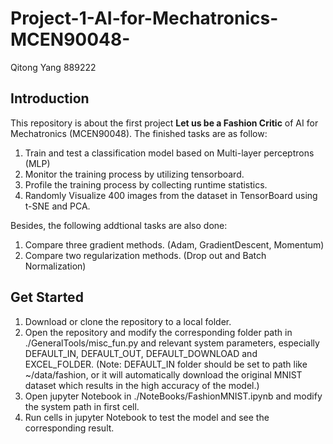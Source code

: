 # Project-1-AI-for-Mechatronics-MCEN90048-
Qitong Yang 889222
## Introduction
This repository is about the first project **Let us be a Fashion Critic** of AI for Mechatronics (MCEN90048).
The finished tasks are as follow:
1. Train and test a classification model based on Multi-layer perceptrons (MLP)
2. Monitor the training process by utilizing tensorboard.
3. Profile the training process by collecting runtime statistics.
4. Randomly Visualize 400 images from the dataset in TensorBoard using t-SNE and PCA.

Besides, the following addtional tasks are also done:
1. Compare three gradient methods. (Adam, GradientDescent, Momentum)
2. Compare two regularization methods. (Drop out and Batch Normalization)

## Get Started
1. Download or clone the repository to a local folder.
2. Open the repository and modify the corresponding folder path in ./GeneralTools/misc_fun.py and relevant system parameters,
especially DEFAULT_IN, DEFAULT_OUT, DEFAULT_DOWNLOAD and EXCEL_FOLDER.
(Note: DEFAULT_IN folder should be set to path like ~/data/fashion, or it will automatically download the original MNIST dataset 
which results in the high accuracy of the model.)
3. Open jupyter Notebook in ./NoteBooks/FashionMNIST.ipynb and modify the system path in first cell.
4. Run cells in jupyter Notebook to test the model and see the corresponding result.
